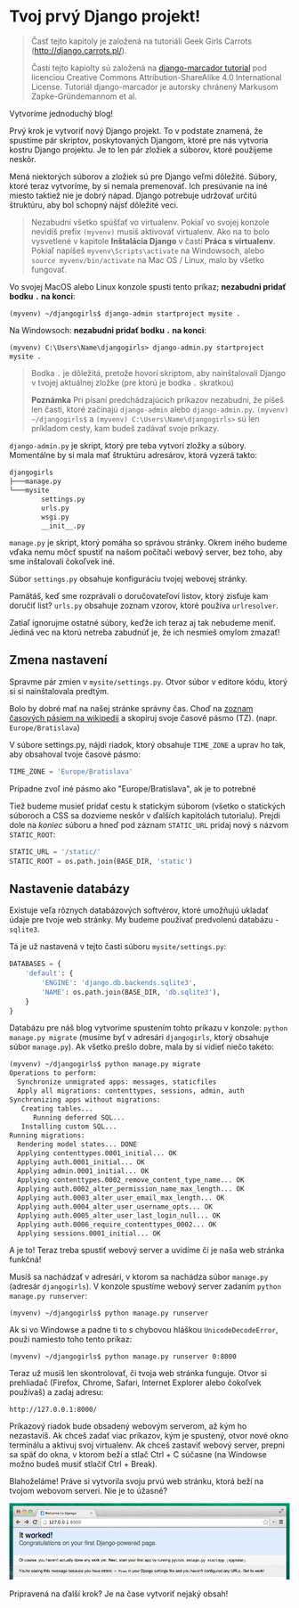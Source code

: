 # Tvoj prvý Django projekt!

> Časť tejto kapitoly je založená na tutoriáli Geek Girls Carrots (http://django.carrots.pl/).
>
> Časti tejto kapiolty sú založená na [django-marcador tutorial][1] pod licenciou Creative Commons Attribution-ShareAlike 4.0 International License. Tutoriál django-marcador je autorsky chránený Markusom Zapke-Gründemannom et al.

 [1]: http://django-marcador.keimlink.de/

Vytvoríme jednoduchý blog!

Prvý krok je vytvoriť nový Django projekt. To v podstate znamená, že spustíme pár skriptov, poskytovaných Djangom, ktoré pre nás vytvoria kostru Django projektu. Je to len pár zložiek a súborov, ktoré použijeme neskôr.

Mená niektorých súborov a zložiek sú pre Django veľmi dôležité. Súbory, ktoré teraz vytvoríme, by si nemala premenovať. Ich presúvanie na iné miesto taktiež nie je dobrý nápad. Django potrebuje udržovať určitú štruktúru, aby bol schopný nájsť dôležité veci.

> Nezabudni všetko spúšťať vo virtualenv. Pokiaľ vo svojej konzole nevidíš prefix `(myvenv)` musíš aktivovať virtualenv. Ako na to bolo vysvetlené v kapitole **Inštalácia Django** v časti **Práca s virtualenv**. Pokiaľ napíšeš `myvenv\Scripts\activate` na Windowsoch, alebo `source myvenv/bin/activate` na Mac OS / Linux, malo by všetko fungovať.

Vo svojej MacOS alebo Linux konzole spusti tento príkaz; **nezabudni pridať bodku `.` na konci**:

```
(myvenv) ~/djangogirls$ django-admin startproject mysite .
```

Na Windowsoch: **nezabudni pridať bodku `.` na konci**:

```
(myvenv) C:\Users\Name\djangogirls> django-admin.py startproject mysite .
```

> Bodka `.` je dôležitá, pretože hovorí skriptom, aby nainštalovali Django v tvojej aktuálnej zložke (pre ktorú je bodka `.` skratkou)
>
> **Poznámka** Pri písaní predchádzajúcich príkazov nezabudni, že píšeš len časti, ktoré začínajú `django-admin` alebo `django-admin.py`. `(myvenv) ~/djangogirls$` a `(myvenv) C:\Users\Name\djangogirls>` sú len príkladom cesty, kam budeš zadávať svoje príkazy.

`django-admin.py` je skript, ktorý pre teba vytvorí zložky a súbory. Momentálne by si mala mať štruktúru adresárov, ktorá vyzerá takto:

```
djangogirls
├───manage.py
└───mysite
        settings.py
        urls.py
        wsgi.py
        __init__.py
```

`manage.py` je skript, ktorý pomáha so správou stránky. Okrem iného budeme vďaka nemu môcť spustiť na našom počítači webový server, bez toho, aby sme inštalovali čokoľvek iné.

Súbor `settings.py` obsahuje konfiguráciu tvojej webovej stránky.

Pamätáš, keď sme rozprávali o doručovateľovi listov, ktorý zisťuje kam doručiť list? `urls.py` obsahuje zoznam vzorov, ktoré používa `urlresolver`.

Zatiaľ ignorujme ostatné súbory, keďže ich teraz aj tak nebudeme meniť. Jediná vec na ktorú netreba zabudnúť je, že ich nesmieš omylom zmazať!

## Zmena nastavení

Spravme pár zmien v `mysite/settings.py`. Otvor súbor v editore kódu, ktorý si si nainštalovala predtým.

Bolo by dobré mať na našej stránke správny čas. Choď na [zoznam časových pásiem na wikipedii][2] a skopíruj svoje časové pásmo (TZ). (napr. `Europe/Bratislava`)

 [2]: https://en.wikipedia.org/wiki/List_of_tz_database_time_zones

V súbore settings.py, nájdi riadok, ktorý obsahuje `TIME_ZONE` a uprav ho tak, aby obsahoval tvoje časové pásmo:

```python
TIME_ZONE = 'Europe/Bratislava'
```

Prípadne zvoľ iné pásmo ako "Europe/Bratislava", ak je to potrebné

Tiež budeme musieť pridať cestu k statickým súborom (všetko o statických súboroch a CSS sa dozvieme neskôr v ďalších kapitolách tutorialu). Prejdi dole na *koniec* súboru a hneď pod záznam `STATIC_URL` pridaj nový s názvom `STATIC_ROOT`:

```python
STATIC_URL = '/static/'
STATIC_ROOT = os.path.join(BASE_DIR, 'static')
```

## Nastavenie databázy

Existuje veľa rôznych databázových softvérov, ktoré umožňujú ukladať údaje pre tvoje web stránky. My budeme používať predvolenú databázu - `sqlite3`.

Tá je už nastavená v tejto časti súboru `mysite/settings.py`:

```python
DATABASES = {
    'default': {
        'ENGINE': 'django.db.backends.sqlite3',
        'NAME': os.path.join(BASE_DIR, 'db.sqlite3'),
    }
}
```

Databázu pre náš blog vytvoríme spustením tohto príkazu v konzole: `python manage.py migrate` (musíme byť v adresári `djangogirls`, ktorý obsahuje súbor `manage.py`). Ak všetko prešlo dobre, mala by si vidieť niečo takéto:

```
(myvenv) ~/djangogirls$ python manage.py migrate
Operations to perform:
  Synchronize unmigrated apps: messages, staticfiles
  Apply all migrations: contenttypes, sessions, admin, auth
Synchronizing apps without migrations:
   Creating tables...
      Running deferred SQL...
   Installing custom SQL...
Running migrations:
  Rendering model states... DONE
  Applying contenttypes.0001_initial... OK
  Applying auth.0001_initial... OK
  Applying admin.0001_initial... OK
  Applying contenttypes.0002_remove_content_type_name... OK
  Applying auth.0002_alter_permission_name_max_length... OK
  Applying auth.0003_alter_user_email_max_length... OK
  Applying auth.0004_alter_user_username_opts... OK
  Applying auth.0005_alter_user_last_login_null... OK
  Applying auth.0006_require_contenttypes_0002... OK
  Applying sessions.0001_initial... OK
```

A je to! Teraz treba spustiť webový server a uvidíme či je naša web stránka funkčná!

Musíš sa nachádzať v adresári, v ktorom sa nachádza súbor `manage.py` (adresár `djangogirls`). V konzole spustíme webový server zadaním `python manage.py runserver`:

```
(myvenv) ~/djangogirls$ python manage.py runserver
```

Ak si vo Windowse a padne ti to s chybovou hláškou `UnicodeDecodeError`, použi namiesto toho tento príkaz:

```
(myvenv) ~/djangogirls$ python manage.py runserver 0:8000
```

Teraz už musíš len skontrolovať, či tvoja web stránka funguje. Otvor si prehliadač (Firefox, Chrome, Safari, Internet Explorer alebo čokoľvek používaš) a zadaj adresu:

```
http://127.0.0.1:8000/
```

Príkazový riadok bude obsadený webovým serverom, až kým ho nezastavíš. Ak chceš zadať viac príkazov, kým je spustený, otvor nové okno terminálu a aktivuj svoj virtualenv. Ak chceš zastaviť webový server, prepni sa späť do okna, v ktorom beží a stlač Ctrl + C súčasne (na Windowse možno budeš musiť stlačiť Ctrl + Break).

Blahoželáme! Práve si vytvorila svoju prvú web stránku, ktorá beží na tvojom webovom serveri. Nie je to úžasné?

![Fungovalo to!][3]

 [3]: images/it_worked2.png

Pripravená na ďalší krok? Je na čase vytvoriť nejaký obsah!
